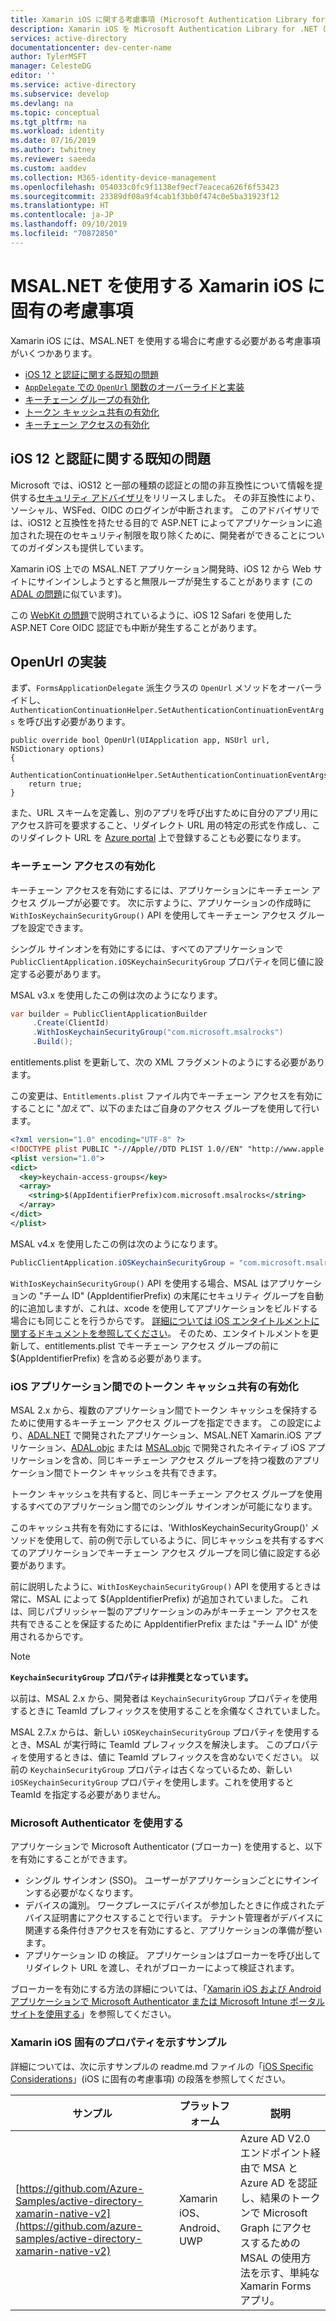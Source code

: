 ```yaml
---
title: Xamarin iOS に関する考慮事項 (Microsoft Authentication Library for .NET) | Azure
description: Xamarin iOS を Microsoft Authentication Library for .NET (MSAL.NET) と共に使用する場合の固有の考慮事項について説明します。
services: active-directory
documentationcenter: dev-center-name
author: TylerMSFT
manager: CelesteDG
editor: ''
ms.service: active-directory
ms.subservice: develop
ms.devlang: na
ms.topic: conceptual
ms.tgt_pltfrm: na
ms.workload: identity
ms.date: 07/16/2019
ms.author: twhitney
ms.reviewer: saeeda
ms.custom: aaddev
ms.collection: M365-identity-device-management
ms.openlocfilehash: 054033c0fc9f1138ef9ecf7eaceca626f6f53423
ms.sourcegitcommit: 23389df08a9f4cab1f3bb0f474c0e5ba31923f12
ms.translationtype: HT
ms.contentlocale: ja-JP
ms.lasthandoff: 09/10/2019
ms.locfileid: "70872850"
---
```

# <a name="xamarin-ios-specific-considerations-with-msalnet"></a>MSAL.NET を使用する Xamarin iOS に固有の考慮事項
Xamarin iOS には、MSAL.NET を使用する場合に考慮する必要がある考慮事項がいくつかあります。

- [iOS 12 と認証に関する既知の問題](#known-issues-with-ios-12-and-authentication)
- [`AppDelegate` での `OpenUrl` 関数のオーバーライドと実装](#implement-openurl)
- [キーチェーン グループの有効化](#enable-keychain-access)
- [トークン キャッシュ共有の有効化](#enable-token-cache-sharing-across-ios-applications)
- [キーチェーン アクセスの有効化](#enable-keychain-access)

## <a name="known-issues-with-ios-12-and-authentication"></a>iOS 12 と認証に関する既知の問題
Microsoft では、iOS12 と一部の種類の認証との間の非互換性について情報を提供する[セキュリティ アドバイザリ](https://github.com/aspnet/AspNetCore/issues/4647)をリリースしました。 その非互換性により、ソーシャル、WSFed、OIDC のログインが中断されます。 このアドバイザリでは、iOS12 と互換性を持たせる目的で ASP.NET によってアプリケーションに追加された現在のセキュリティ制限を取り除くために、開発者ができることについてのガイダンスも提供しています。  

Xamarin iOS 上での MSAL.NET アプリケーション開発時、iOS 12 から Web サイトにサインインしようとすると無限ループが発生することがあります (この [ADAL の問題](https://github.com/AzureAD/azure-activedirectory-library-for-dotnet/issues/1329)に似ています)。 

この [WebKit の問題](https://bugs.webkit.org/show_bug.cgi?id=188165)で説明されているように、iOS 12 Safari を使用した ASP.NET Core OIDC 認証でも中断が発生することがあります。

## <a name="implement-openurl"></a>OpenUrl の実装

まず、`FormsApplicationDelegate` 派生クラスの `OpenUrl` メソッドをオーバーライドし、`AuthenticationContinuationHelper.SetAuthenticationContinuationEventArgs` を呼び出す必要があります。

```CSharp
public override bool OpenUrl(UIApplication app, NSUrl url, NSDictionary options)
{
    AuthenticationContinuationHelper.SetAuthenticationContinuationEventArgs(url);
    return true;
}
```

また、URL スキームを定義し、別のアプリを呼び出すために自分のアプリ用にアクセス許可を要求すること、リダイレクト URL 用の特定の形式を作成し、このリダイレクト URL を [Azure portal](https://portal.azure.com) 上で登録することも必要になります。

### <a name="enable-keychain-access"></a>キーチェーン アクセスの有効化

キーチェーン アクセスを有効にするには、アプリケーションにキーチェーン アクセス グループが必要です。
次に示すように、アプリケーションの作成時に `WithIosKeychainSecurityGroup()` API を使用してキーチェーン アクセス グループを設定できます。

シングル サインオンを有効にするには、すべてのアプリケーションで `PublicClientApplication.iOSKeychainSecurityGroup` プロパティを同じ値に設定する必要があります。

MSAL v3.x を使用したこの例は次のようになります。
```csharp
var builder = PublicClientApplicationBuilder
     .Create(ClientId)
     .WithIosKeychainSecurityGroup("com.microsoft.msalrocks")
     .Build();
```

entitlements.plist を更新して、次の XML フラグメントのようにする必要があります。

この変更は、`Entitlements.plist` ファイル内でキーチェーン アクセスを有効にすることに "*加えて*"、以下のまたはご自身のアクセス グループを使用して行います。

```xml
<?xml version="1.0" encoding="UTF-8" ?>
<!DOCTYPE plist PUBLIC "-//Apple//DTD PLIST 1.0//EN" "http://www.apple.com/DTDs/PropertyList-1.0.dtd">
<plist version="1.0">
<dict>
  <key>keychain-access-groups</key>
  <array>
    <string>$(AppIdentifierPrefix)com.microsoft.msalrocks</string>
  </array>
</dict>
</plist>
```

MSAL v4.x を使用したこの例は次のようになります。

```csharp
PublicClientApplication.iOSKeychainSecurityGroup = "com.microsoft.msalrocks";
```

`WithIosKeychainSecurityGroup()` API を使用する場合、MSAL はアプリケーションの "チーム ID" (AppIdentifierPrefix) の末尾にセキュリティ グループを自動的に追加しますが、これは、xcode を使用してアプリケーションをビルドする場合にも同じことを行うからです。 [詳細については iOS エンタイトルメントに関するドキュメントを参照してください](https://developer.apple.com/documentation/security/keychain_services/keychain_items/sharing_access_to_keychain_items_among_a_collection_of_apps)。 そのため、エンタイトルメントを更新して、entitlements.plist でキーチェーン アクセス グループの前に $(AppIdentifierPrefix) を含める必要があります。

### <a name="enable-token-cache-sharing-across-ios-applications"></a>iOS アプリケーション間でのトークン キャッシュ共有の有効化

MSAL 2.x から、複数のアプリケーション間でトークン キャッシュを保持するために使用するキーチェーン アクセス グループを指定できます。 この設定により、[ADAL.NET](https://aka.ms/adal-net) で開発されたアプリケーション、MSAL.NET Xamarin.iOS アプリケーション、[ADAL.objc](https://github.com/AzureAD/azure-activedirectory-library-for-objc) または [MSAL.objc](https://github.com/AzureAD/microsoft-authentication-library-for-objc) で開発されたネイティブ iOS アプリケーションを含め、同じキーチェーン アクセス グループを持つ複数のアプリケーション間でトークン キャッシュを共有できます。

トークン キャッシュを共有すると、同じキーチェーン アクセス グループを使用するすべてのアプリケーション間でのシングル サインオンが可能になります。

このキャッシュ共有を有効にするには、'WithIosKeychainSecurityGroup()' メソッドを使用して、前の例で示しているように、同じキャッシュを共有するすべてのアプリケーションでキーチェーン アクセス グループを同じ値に設定する必要があります。

前に説明したように、`WithIosKeychainSecurityGroup()` API を使用するときは常に、MSAL によって $(AppIdentifierPrefix) が追加されていました。 これは、同じパブリッシャー製のアプリケーションのみがキーチェーン アクセスを共有できることを保証するために AppIdentifierPrefix または "チーム ID" が使用されるからです。

> [!NOTE]
> **`KeychainSecurityGroup` プロパティは非推奨となっています。**
> 
> 以前は、MSAL 2.x から、開発者は `KeychainSecurityGroup` プロパティを使用するときに TeamId プレフィックスを使用することを余儀なくされていました。
>
>  MSAL 2.7.x からは、新しい `iOSKeychainSecurityGroup` プロパティを使用するとき、MSAL が実行時に TeamId プレフィックスを解決します。 このプロパティを使用するときは、値に TeamId プレフィックスを含めないでください。
>  以前の `KeychainSecurityGroup` プロパティは古くなっているため、新しい `iOSKeychainSecurityGroup` プロパティを使用します。これを使用すると TeamId を指定する必要がありません。

### <a name="use-microsoft-authenticator"></a>Microsoft Authenticator を使用する

アプリケーションで Microsoft Authenticator (ブローカー) を使用すると、以下を有効にすることができます。

- シングル サインオン (SSO)。 ユーザーがアプリケーションごとにサインインする必要がなくなります。
- デバイスの識別。 ワークプレースにデバイスが参加したときに作成されたデバイス証明書にアクセスすることで行います。 テナント管理者がデバイスに関連する条件付きアクセスを有効にすると、アプリケーションの準備が整います。
- アプリケーション ID の検証。 アプリケーションはブローカーを呼び出してリダイレクト URL を渡し、それがブローカーによって検証されます。

ブローカーを有効にする方法の詳細については、「[Xamarin iOS および Android アプリケーションで Microsoft Authenticator または Microsoft Intune ポータル サイトを使用する](msal-net-use-brokers-with-xamarin-apps.md)」を参照してください。

### <a name="sample-illustrating-xamarin-ios-specific-properties"></a>Xamarin iOS 固有のプロパティを示すサンプル

詳細については、次に示すサンプルの readme.md ファイルの「[iOS Specific Considerations](https://github.com/azure-samples/active-directory-xamarin-native-v2#ios-specific-considerations)」(iOS に固有の考慮事項) の段落を参照してください。

サンプル | プラットフォーム | 説明
------ | -------- | -----------
[https://github.com/Azure-Samples/active-directory-xamarin-native-v2](https://github.com/azure-samples/active-directory-xamarin-native-v2) | Xamarin iOS、Android、UWP | Azure AD V2.0 エンドポイント経由で MSA と Azure AD を認証し、結果のトークンで Microsoft Graph にアクセスするための MSAL の使用方法を示す、単純な Xamarin Forms アプリ。

<!--- https://github.com/Azure-Samples/active-directory-xamarin-native-v2/blob/master/ReadmeFiles/Topology.png -->
